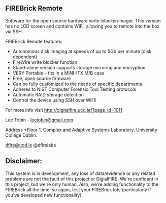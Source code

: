 FIREBrick Remote
---

Software for the open source hardware write-blocker/imager.
This version has no LCD screen and contains WiFi, allowing you to remote into the box via SSH.

FIREBrick Remote features:
* Autonomous disk imaging at speeds of up to 5Gb per minute (disk dependent)
* FireWire write blocker function
* Stand-alone version supports storage mirroring and encryption
* VERY Portable – fits in a MINI-ITX M/B case
* Free, open source firmware
* Can be fully customized to the needs of specific departments
* Adheres to NIST Computer Forensic Tool Testing protocols
* Automatic RAID storage detection
* Control the device using SSH over WiFi!

For more info visit http://digitalfire.ucd.ie/?page_id=1011

Lee Tobin - leetobin@gmail.com

Address
*Floor 1, Complex and Adaptive Systems Laboratory, University College Dublin.

dfire@ucd.ie
@dfirelabs

Disclaimer:
--
This system is in development, any loss of data/evidence or any related problems are not the fault of this project or DigialFIRE. We're confident in this project, but we're only human. Also, we're adding functionality to the FIREBrick all the time, so again, test your FIREBrick lots (particularly if you've developed new functionality).
